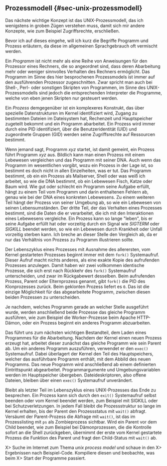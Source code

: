 
## Prozessmodell {#sec-unix-prozessmodell}

Das nächste wichtige Konzept ist das UNIX-Prozessmodell, das ich wenigstens in
groben Zügen verstehen muss, damit sich mir andere Konzepte, wie zum Beispiel
Zugriffsrechte, erschließen.

Bevor ich auf dieses eingehe, will ich kurz die Begriffe Programm und Prozess
erläutern, da diese im allgemeinen Sprachgebrauch oft vermischt werden.

Ein *Programm* ist nicht mehr als eine Reihe von Anweisungen für den
Prozessor eines Rechners, die so angeordnet sind, dass deren Abarbeitung mehr
oder weniger sinnvolles Verhalten des Rechners ermöglicht.
Das Programm im Sinne des hier besprochenen Prozessmodels ist immer auf den
ausführenden Prozessor zugeschnitten.
Zwar spricht man auch bei Shell-, Perl- oder sonstigen Skripten
von Programmen, im Sinne des UNIX-Prozessmodells sind jedoch die entsprechenden
Interpreter die Programme, welche von eben jenen Skripten nur gesteuert werden.

Ein *Prozess* demgegenüber ist ein komplexeres Konstrukt, das über spezielle
Datenstrukturen im Kernel identifiziert wird, Zugang zu bestimmten Dateien im
Dateisystem hat, Rechenzeit und Hauptspeicher zugeteilt bekommt und ein
Programm abarbeitet.
Ein Prozess wird immer durch eine PID identifiziert, über die
Benutzeridentität (UID) und zugeordnete Gruppen (GID) werden seine
Zugriffsrechte auf Ressourcen bestimmt.

Wenn jemand sagt, Programm *xyz* startet, ist damit gemeint, ein Prozess führt
Programm *xyz* aus.
Bildlich kann man einen Prozess mit einem Lebewesen vergleichen und das
Programm mit seiner DNA.
Auch wenn das Programm im wesentlichen vorgibt, wozu ein Prozess in der Lage
ist, so bestimmt es doch nicht in allen Einzelheiten, was er tut.
Das Programm bestimmt, ob ein ein Prozess als Mailserver, Shell oder was weiß
ich arbeitet, so wie die DNA bestimmt, ob ein Lebewesen Fisch, Katze oder Baum
wird.
Wie gut oder schlecht ein Programm seine Aufgabe erfüllt, hängt zu einem Teil
vom Programm und darin enthaltenen Fehlern ab, genau wie bei der DNA eines
konkreten Lebewesens.
Zu einem weiteren Teil hängt der Prozess von seiner Umgebung ab, so wie ein
Lebewesen von seinen Lebensumständen.
Der dritte Teil, der das Verhalten eines Prozesses bestimmt, sind die Daten
die er verarbeitet, die ich mit den Interaktionen eines Lebewesens vergleiche.
Ein Prozess kann so lange "leben", bis er seine Aufgabe erfüllt hat oder
vorzeitig durch ein Signal wie *SIGTERM* oder *SIGKILL* beendet werden, so wie
ein Lebewesen durch Krankheit oder Unfall vorzeitig sterben kann.
Ich breche an dieser Stelle den Vergleich ab, da er nur das Verhältnis von
Prozess zu Programm illustrieren sollte.

Der Lebenszyklus eines Prozesses mit Ausnahme des allerersten, vom Kernel
gestarteten Prozesses beginnt immer mit dem `fork()` Systemaufruf.
Dieser Aufruf macht nichts anderes, als eine exakte Kopie des aufrufenden
Prozesses anzulegen.
Damit haben wir zwei vollkommen identische Prozesse, die sich erst nach
Rückkehr des `fork()` Systemaufruf unterscheiden, und zwar im Rückgabewert
desselben.
Beim aufrufenden Prozess, Parent oder Elternprozess genannt, gibt `fork()` die
PID des Klonprozesses zurück.
Beim geklonten Prozess liefert es `0`.
Das ist die einzige Möglichkeit für das abgearbeitete Programm, zwischen
diesen beiden Prozessen zu unterscheiden.

Je nachdem, welches Programm gerade an welcher Stelle ausgeführt wurde, werden
anschließend beide Prozesse das gleiche Programm ausführen, wie zum Beispiel
die Worker-Prozesse beim Apache HTTP-Dämon, oder ein Prozess beginnt ein
anderes Programm abzuarbeiten.

Das führt uns zum nächsten wichtigen Bestandteil, dem Laden eines Programmes
für die Abarbeitung.
Nachdem der Kernel einen neuen Prozess erzeugt hat, arbeitet dieser zunächst
das gleiche Programm wie sein Parent ab.
Um ein anderes Programm auszuführen, verwendet er den `exec()` Systemaufruf.
Dabei überlagert der Kernel den Teil des Hauptspeichers, welcher das
ausführbare Programm enthält, mit dem Abbild des neuen Programms. 
Das neue Programm wird anschließend ab einem definierten Eintrittspunkt
abgearbeitet.
Programmargumente und Umgebungsvariablen werden im Hauptspeicher übergeben.
Dateideskriptoren, also offene Dateien, bleiben über einen `exec()` Systemaufruf
unverändert.

Bleibt als letzter Teil im Lebenszyklus eines UNIX-Prozesses das Ende zu
besprechen.
Ein Prozess kann sich durch den `exit()` Systemaufruf selbst beenden oder vom
Kernel beendet werden, zum Beispiel mit SIGKILL oder bei Schutzverletzungen.
In jedem Fall bleibt die Prozessstruktur so lange im Kernel erhalten, bis der
Parent den Prozessstatus mit `wait()` abfragt.
Versäumt der Parent-Prozess die Abfrage mit `wait()`, ist das im
Prozesslisting mit `ps` als Zombieprozess sichtbar.
Wird ein Parent vor dem Child beendet, wie zum Beispiel bei Dämonprozessen,
die die Kontrolle sofort an die Shell zurückgeben, übernimmt der
erste vom Kernel gestartete Prozess die Funktion des Parent und fragt den
Child-Status mit `wait()` ab.

X> Suche im Internet zum Thema *unix process model* und schaue in den
X> Ergebnissen nach Beispiel-Code. Kompiliere diesen und beobachte, was beim
X> Start der Programme passiert.

